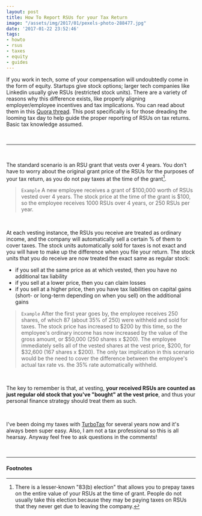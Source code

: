 ```yaml
---
layout: post
title: How To Report RSUs for your Tax Return
image: "/assets/img/2017/01/pexels-photo-288477.jpg"
date: '2017-01-22 23:52:46'
tags:
- howto
- rsus
- taxes
- equity
- guides
---
```


If you work in tech, some of your compensation will undoubtedly come in the form of equity. Startups give stock options; larger tech companies like Linkedin usually give RSUs (restricted stock units). There are a variety of reasons why this difference exists, like properly aligning employer/employee incentives and tax implications. You can read about them in this [Quora thread](https://www.quora.com/Why-do-smaller-companies-usually-offer-options-instead-of-RSUs). This post specifically is for those dreading the looming tax day to help guide the proper reporting of RSUs on tax returns. Basic tax knowledge assumed.

<br>

---

<br>

The standard scenario is an RSU grant that vests over 4 years. You don't have to worry about the original grant price of the RSUs for the purposes of your tax return, as you do not pay taxes at the time of the grant[^1].

> `Example` A new employee receives a grant of $100,000 worth of RSUs vested over 4 years. The stock price at the time of the grant is $100, so the employee receives 1000 RSUs over 4 years, or 250 RSUs per year.

<br>

At each vesting instance, the RSUs you receive are treated as ordinary income, and the company will automatically sell a certain % of them to cover taxes. The stock units automatically sold for taxes is not exact and you will have to make up the difference when you file your return. The stock units that you do receive are now treated the exact same as regular stock:

- if you sell at the same price as at which vested, then you have no additional tax liability
- if you sell at a lower price, then you can claim losses
- if you sell at a higher price, then you have tax liabilities on capital gains (short- or long-term depending on when you sell) on the additional gains

> `Example` After the first year goes by, the employee receives 250 shares, of which 87 (about 35% of 250) were withheld and sold for taxes. The stock price has increased to $200 by this time, so the employee's ordinary income has now increased by the value of the gross amount, or $50,000 (250 shares x $200). The employee immediately sells all of the vested shares at the vest price, $200, for $32,600 (167 shares x $200). The only tax implication in this scenario would be the need to cover the difference between the employee's actual tax rate vs. the 35% rate automatically withheld.

<br>

The key to remember is that, at vesting, **your received RSUs are counted as just regular old stock that you've "bought" at the vest price**, and thus your personal finance strategy should treat them as such.

<br>

I've been doing my taxes with [TurboTax](http://fbuy.me/mkXGl) for several years now and it's always been super easy. Also, I am not a tax professional so this is all hearsay. Anyway feel free to ask questions in the comments!

<br>

---

#### Footnotes

[^1]: There is a lesser-known "83(b) election" that allows you to prepay taxes on the entire value of your RSUs at the time of grant. People do not usually take this election because they may be paying taxes on RSUs that they never get due to leaving the company.